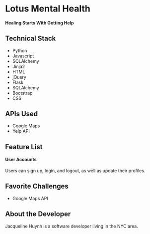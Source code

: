 # Lotus Mental Health
#### Healing Starts With Getting Help



## Technical Stack
* Python
* Javascript
* SQLAlchemy
* Jinja2
* HTML
* jQuery
* Flask
* SQLAlchemy
* Bootstrap
* CSS


## APIs Used
* Google Maps
* Yelp API

## Feature List
#### User Accounts
Users can sign up, login, and logout, as well as update their profiles.



## Favorite Challenges
* Google Maps API

## About the Developer
Jacqueline Huynh is a software developer living in the NYC area. 